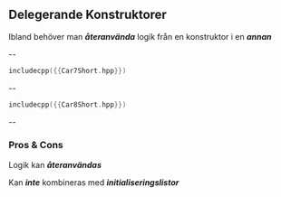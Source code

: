 ## Delegerande Konstruktorer

Ibland behöver man ***återanvända*** logik från en konstruktor i en ***annan***

--

```cpp
includecpp({{Car7Short.hpp}})
```
<!-- .element: class="r-stretch" -->

--

```cpp
includecpp({{Car8Short.hpp}})
```
<!-- .element: class="r-stretch" -->

--

### Pros & Cons

Logik kan ***återanvändas***

Kan ***inte*** kombineras med ***initialiseringslistor***
